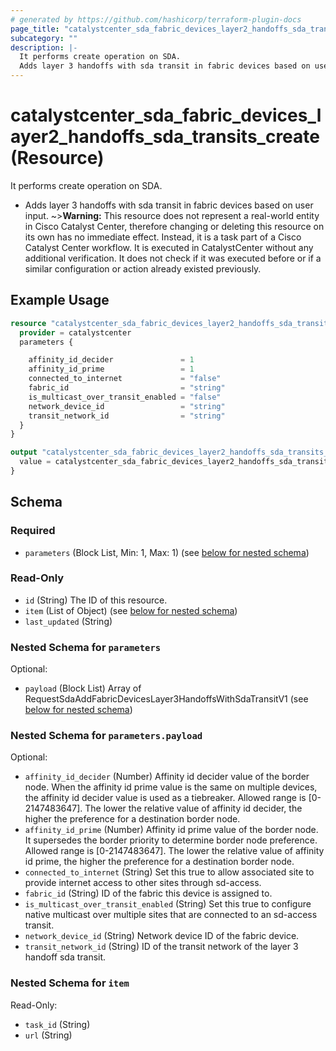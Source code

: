 ```yaml
---
# generated by https://github.com/hashicorp/terraform-plugin-docs
page_title: "catalystcenter_sda_fabric_devices_layer2_handoffs_sda_transits_create Resource - terraform-provider-catalystcenter"
subcategory: ""
description: |-
  It performs create operation on SDA.
  Adds layer 3 handoffs with sda transit in fabric devices based on user input.
---
```


# catalystcenter_sda_fabric_devices_layer2_handoffs_sda_transits_create (Resource)

It performs create operation on SDA.

- Adds layer 3 handoffs with sda transit in fabric devices based on user input.
~>**Warning:**
This resource does not represent a real-world entity in Cisco Catalyst Center, therefore changing or deleting this resource on its own has no immediate effect.
Instead, it is a task part of a Cisco Catalyst Center workflow. It is executed in CatalystCenter without any additional verification. It does not check if it was executed before or if a similar configuration or action already existed previously.

## Example Usage

```terraform
resource "catalystcenter_sda_fabric_devices_layer2_handoffs_sda_transits_create" "example" {
  provider = catalystcenter
  parameters {

    affinity_id_decider               = 1
    affinity_id_prime                 = 1
    connected_to_internet             = "false"
    fabric_id                         = "string"
    is_multicast_over_transit_enabled = "false"
    network_device_id                 = "string"
    transit_network_id                = "string"
  }
}

output "catalystcenter_sda_fabric_devices_layer2_handoffs_sda_transits_create_example" {
  value = catalystcenter_sda_fabric_devices_layer2_handoffs_sda_transits_create.example
}
```

<!-- schema generated by tfplugindocs -->
## Schema

### Required

- `parameters` (Block List, Min: 1, Max: 1) (see [below for nested schema](#nestedblock--parameters))

### Read-Only

- `id` (String) The ID of this resource.
- `item` (List of Object) (see [below for nested schema](#nestedatt--item))
- `last_updated` (String)

<a id="nestedblock--parameters"></a>
### Nested Schema for `parameters`

Optional:

- `payload` (Block List) Array of RequestSdaAddFabricDevicesLayer3HandoffsWithSdaTransitV1 (see [below for nested schema](#nestedblock--parameters--payload))

<a id="nestedblock--parameters--payload"></a>
### Nested Schema for `parameters.payload`

Optional:

- `affinity_id_decider` (Number) Affinity id decider value of the border node. When the affinity id prime value is the same on multiple devices, the affinity id decider value is used as a tiebreaker. Allowed range is [0-2147483647]. The lower the relative value of affinity id decider, the higher the preference for a destination border node.
- `affinity_id_prime` (Number) Affinity id prime value of the border node. It supersedes the border priority to determine border node preference. Allowed range is [0-2147483647]. The lower the relative value of affinity id prime, the higher the preference for a destination border node.
- `connected_to_internet` (String) Set this true to allow associated site to provide internet access to other sites through sd-access.
- `fabric_id` (String) ID of the fabric this device is assigned to.
- `is_multicast_over_transit_enabled` (String) Set this true to configure native multicast over multiple sites that are connected to an sd-access transit.
- `network_device_id` (String) Network device ID of the fabric device.
- `transit_network_id` (String) ID of the transit network of the layer 3 handoff sda transit.



<a id="nestedatt--item"></a>
### Nested Schema for `item`

Read-Only:

- `task_id` (String)
- `url` (String)
